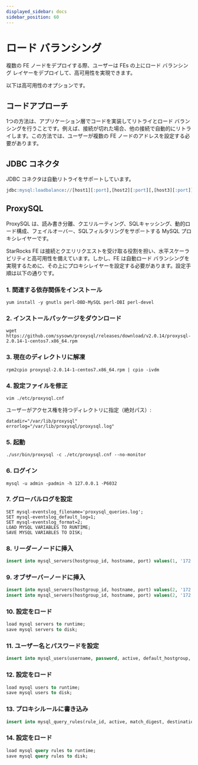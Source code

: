 ```yaml
---
displayed_sidebar: docs
sidebar_position: 60
---
```


# ロード バランシング

複数の FE ノードをデプロイする際、ユーザーは FEs の上にロード バランシング レイヤーをデプロイして、高可用性を実現できます。

以下は高可用性のオプションです。

## コードアプローチ

1つの方法は、アプリケーション層でコードを実装してリトライとロード バランシングを行うことです。例えば、接続が切れた場合、他の接続で自動的にリトライします。この方法では、ユーザーが複数の FE ノードのアドレスを設定する必要があります。

## JDBC コネクタ

JDBC コネクタは自動リトライをサポートしています。

~~~sql
jdbc:mysql:loadbalance://[host1][:port],[host2][:port][,[host3][:port]]...[/[database]][?propertyName1=propertyValue1[&propertyName2=propertyValue2]...]
~~~

## ProxySQL

ProxySQL は、読み書き分離、クエリルーティング、SQLキャッシング、動的ロード構成、フェイルオーバー、SQLフィルタリングをサポートする MySQL プロキシレイヤーです。

StarRocks FE は接続とクエリリクエストを受け取る役割を担い、水平スケーラビリティと高可用性を備えています。しかし、FE は自動ロード バランシングを実現するために、その上にプロキシレイヤーを設定する必要があります。設定手順は以下の通りです。

### 1. 関連する依存関係をインストール

~~~shell
yum install -y gnutls perl-DBD-MySQL perl-DBI perl-devel
~~~

### 2. インストールパッケージをダウンロード

~~~shell
wget https://github.com/sysown/proxysql/releases/download/v2.0.14/proxysql-2.0.14-1-centos7.x86_64.rpm
~~~

### 3. 現在のディレクトリに解凍

~~~shell
rpm2cpio proxysql-2.0.14-1-centos7.x86_64.rpm | cpio -ivdm
~~~

### 4. 設定ファイルを修正

~~~shell
vim ./etc/proxysql.cnf 
~~~

ユーザーがアクセス権を持つディレクトリに指定（絶対パス）:

~~~vim
datadir="/var/lib/proxysql"
errorlog="/var/lib/proxysql/proxysql.log"
~~~

### 5. 起動

~~~shell
./usr/bin/proxysql -c ./etc/proxysql.cnf --no-monitor
~~~

### 6. ログイン

~~~shell
mysql -u admin -padmin -h 127.0.0.1 -P6032
~~~

### 7. グローバルログを設定

~~~shell
SET mysql-eventslog_filename='proxysql_queries.log';
SET mysql-eventslog_default_log=1;
SET mysql-eventslog_format=2;
LOAD MYSQL VARIABLES TO RUNTIME;
SAVE MYSQL VARIABLES TO DISK;
~~~

### 8. リーダーノードに挿入

~~~sql
insert into mysql_servers(hostgroup_id, hostname, port) values(1, '172.26.92.139', 8533);
~~~

### 9. オブザーバーノードに挿入

~~~sql
insert into mysql_servers(hostgroup_id, hostname, port) values(2, '172.26.34.139', 9931);
insert into mysql_servers(hostgroup_id, hostname, port) values(2, '172.26.34.140', 9931);
~~~

### 10. 設定をロード

~~~sql
load mysql servers to runtime;
save mysql servers to disk;
~~~

### 11. ユーザー名とパスワードを設定

~~~sql
insert into mysql_users(username, password, active, default_hostgroup, backend, frontend) values('root', '*94BDCEBE19083CE2A1F959FD02F964C7AF4CFC29', 1, 1, 1, 1);
~~~

### 12. 設定をロード

~~~sql
load mysql users to runtime; 
save mysql users to disk;
~~~

### 13. プロキシルールに書き込み

~~~sql
insert into mysql_query_rules(rule_id, active, match_digest, destination_hostgroup, mirror_hostgroup, apply) values(1, 1, '.', 1, 2, 1);
~~~

### 14. 設定をロード

~~~sql
load mysql query rules to runtime; 
save mysql query rules to disk;
~~~
